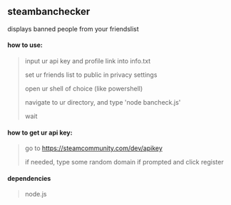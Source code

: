 ## steambanchecker
displays banned people from your friendslist

#### how to use:
> input ur api key and profile link into info.txt
>
> set ur friends list to public in privacy settings
>
> open ur shell of choice (like powershell)
>
> navigate to ur directory, and type 'node bancheck.js'
>
> wait

#### how to get ur api key:
> go to https://steamcommunity.com/dev/apikey
>
> if needed, type some random domain if prompted and click register


#### dependencies
> node.js